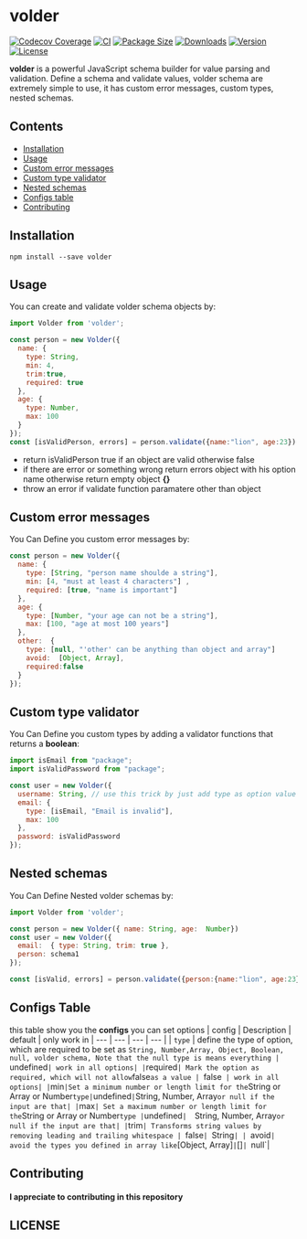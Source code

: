 # volder
[![Codecov Coverage](https://img.shields.io/codecov/c/github/devSupporters/volder/master>.svg?style=flat-square)](https://codecov.io/gh/devSupporters/volder/)
[![CI](https://github.com/devSupporters/volder/actions/workflows/main.yml/badge.svg)](https://github.com/devSupporters/volder/actions/workflows/main.yml)
[![Package Size](https://img.shields.io/bundlephobia/minzip/volder?label=package%20size)](https://www.npmjs.com/package/volder)
[![Downloads](https://img.shields.io/npm/dm/volder)](https://www.npmjs.com/package/volder)
[![Version](https://img.shields.io/npm/v/volder)](https://www.npmjs.com/package/volder)
[![License](https://img.shields.io/npm/l/volder)](https://github.com/devSupporters/volder/blob/main/LICENSE)

**volder** is a powerful JavaScript schema builder for value parsing and validation. Define a schema and validate values, volder schema are extremely simple to use, it has custom error messages, custom types, nested schemas.

## Contents

- [Installation](#Installation)
- [Usage](#Usage)
- [Custom error messages](#Custom-error-messages)
- [Custom type validator](#Custom-type-validator)
- [Nested schemas](#Nested-schemas)
- [Configs table](#Configs-table)
- [Contributing](#Contributing)

## Installation
`npm install --save volder`

## Usage
You can create and validate volder schema objects by:

```js
import Volder from 'volder';

const person = new Volder({
  name: {
    type: String,
    min: 4,
    trim:true,
    required: true
  },
  age: {
    type: Number,
    max: 100
  }
});
const [isValidPerson, errors] = person.validate({name:"lion", age:23})
```
 - return isValidPerson true if an object are valid otherwise false
 - if there are error or something wrong return errors object with his option name otherwise return empty object **{}** 
 - throw an error if validate function paramatere other than object

## Custom error messages
You Can Define you custom error messages by:

```js
const person = new Volder({
  name: {
    type: [String, "person name shoulde a string"],
    min: [4, "must at least 4 characters"] ,
    required: [true, "name is important"]
  },
  age: {
    type: [Number, "your age can not be a string"],
    max: [100, "age at most 100 years"]
  },
  other:  {
    type: [null, "'other' can be anything than object and array"]
    avoid:  [Object, Array],
    required:false
  }
});
```

## Custom type validator
You Can Define you custom types by adding a validator functions that returns a **boolean**:

```js
import isEmail from "package";
import isValidPassword from "package";

const user = new Volder({
  username: String, // use this trick by just add type as option value
  email: {
    type: [isEmail, "Email is invalid"],
    max: 100
  },
  password: isValidPassword
});
```

## Nested schemas
You Can Define Nested volder schemas by:
```js
import Volder from 'volder';

const person = new Volder({ name: String, age:  Number})
const user = new Volder({
  email:  { type: String, trim: true },
  person: schema1
});

const [isValid, errors] = person.validate({person:{name:"lion", age:23}, email:"test@test.com"})
```

## Configs Table
this table show you the **configs** you can set options
| config | Description | default | only work in
| --- | --- | --- | --- |
| `type` | define the type of option, which are required to be set as `String, Number,Array, Object, Boolean, null, volder schema, Note that the null type is means everything | `undefined` | work in all options|
| `required` | Mark the option as required, which will not allow `false` as a value |  `false`  | work in all options|
| `min` |Set a minimum number or length limit for the `String or Array or Number` type| `undefined` | `String, Number, Array` or null if the input are that|
| `max` | Set a maximum number or length limit for the `String or Array or Number` type | `undefined`|  `String, Number, Array` or null if the input are that|
| `trim` | Transforms string values by removing leading and trailing whitespace |  `false`| `String`|
| `avoid` | avoid the types you defined in array like `[Object, Array]` | `[]`| `null`|

## Contributing
#### I appreciate to contributing in this repository

## LICENSE

